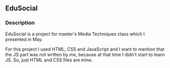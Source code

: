 ## EduSocial

### Description

EduSocial is a project for master's Media Techniques class which I presented in May.

For this project I used HTML, CSS and JavaScript and I want to mention that the JS part was not written by me, because at that time I didn't start to learn JS. So, just HTML and CSS files are mine.